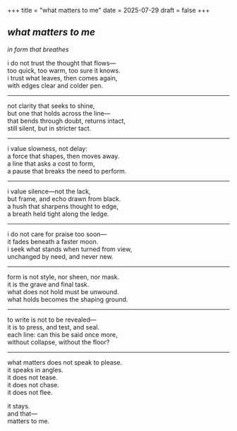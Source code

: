 +++
title = "what matters to me"
date = 2025-07-29
draft = false
+++

## *what matters to me*  
*in form that breathes*

i do not trust the thought that flows—  
too quick, too warm, too sure it knows.  
i trust what leaves, then comes again,  
with edges clear and colder pen.

---

not clarity that seeks to shine,  
but one that holds across the line—  
that bends through doubt, returns intact,  
still silent, but in stricter tact.

---

i value slowness, not delay:  
a force that shapes, then moves away.  
a line that asks a cost to form,  
a pause that breaks the need to perform.

---

i value silence—not the lack,  
but frame, and echo drawn from black.  
a hush that sharpens thought to edge,  
a breath held tight along the ledge.

---

i do not care for praise too soon—  
it fades beneath a faster moon.  
i seek what stands when turned from view,  
unchanged by need, and never new.

---

form is not style, nor sheen, nor mask.  
it is the grave and final task.  
what does not hold must be unwound.  
what holds becomes the shaping ground.

---

to write is not to be revealed—  
it is to press, and test, and seal.  
each line: can this be said once more,  
without collapse, without the floor?

---

what matters does not speak to please.  
it speaks in angles.  
it does not tease.  
it does not chase.  
it does not flee.

it stays.  
and that—  
matters to me.

